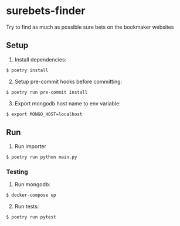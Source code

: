 # surebets-finder

Try to find as much as possible sure bets on the bookmaker websites

## Setup

1. Install dependencies:

```bash
$ poetry install
```

2. Setup pre-commit hooks before committing:

```bash
$ poetry run pre-commit install
```

3. Export mongodb host name to env variable:

```bash
$ export MONGO_HOST=localhost
```

## Run

1. Run importer
```
$ poetry run python main.py
```

### Testing

1. Run mongodb:

```bash
$ docker-compose up
```

2. Run tests:

```bash
$ poetry run pytest
```
